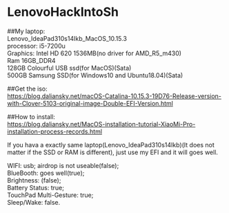 # LenovoHackIntoSh  

##My laptop:  
 Lenovo_IdeaPad310s14Ikb_MacOS_10.15.3  
 processor: i5-7200u  
 Graphics: Intel HD 620 1536MB(no driver for AMD_R5_m430)  
 Ram 16GB_DDR4  
 128GB Colourful USB ssd(for MacOS)(Sata)  
 500GB Samsung SSD(for Windows10 and Ubuntu18.04)(Sata)  

##Get the iso:  
https://blog.daliansky.net/macOS-Catalina-10.15.3-19D76-Release-version-with-Clover-5103-original-image-Double-EFI-Version.html  

##How to install:  
https://blog.daliansky.net/MacOS-installation-tutorial-XiaoMi-Pro-installation-process-records.html  

If you hava a exactly same laptop(Lenovo_IdeaPad310s14Ikb)(It does not matter if the SSD or RAM is different), just use my EFI and it will goes well.  

WIFI: usb; airdrop is not useable(false);  
BlueBooth: goes well(true);  
Brightness: (false);  
Battery Status: true;  
TouchPad Multi-Gesture: true;  
Sleep/Wake: false.  
